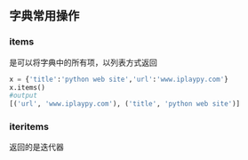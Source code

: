 ## 字典常用操作

### items

是可以将字典中的所有项，以列表方式返回

```python
x = {'title':'python web site','url':'www.iplaypy.com'}
x.items()
#output
[('url', 'www.iplaypy.com'), ('title', 'python web site')]

```

### iteritems

返回的是迭代器